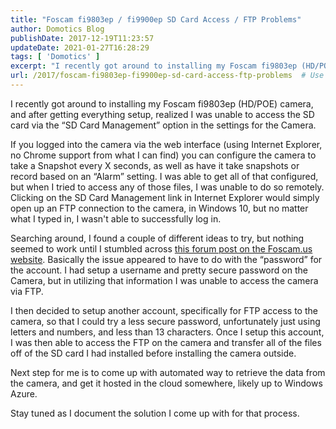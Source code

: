 ```yaml
---
title: "Foscam fi9803ep / fi9900ep SD Card Access / FTP Problems"
author: Domotics Blog
publishDate: 2017-12-19T11:23:57
updateDate: 2021-01-27T16:28:29
tags: [ 'Domotics' ]
excerpt: "I recently got around to installing my Foscam fi9803ep (HD/POE) camera, and after getting everything setup, realized I was unable to access the SD card via the &ldquo;SD Card Management&rdquo; option in the settings for the Camera.  If you logged into the camera via the web interface (using Internet Explorer, no Chrome support from what I can find) you can configure the camera to take a Snapshot every X seconds, as well as have it take snapshots or record based on an &ldquo;Alarm&rdquo; setting. I was able to get all of that configured, but when I tried to access any of those files, I was unable to do so remotely. Clicking on the SD Card Management link in Internet Explorer would simply open up an FTP connection to the camera, in Windows 10, but no matter what I typed in, I wasn't able to successfully log in.  Update: I have experienced the same problem with a Foscam fi9900ep camera as well.&nbsp; "
url: /2017/foscam-fi9803ep-fi9900ep-sd-card-access-ftp-problems  # Use the generated URL with year
---
```

<p>I recently got around to installing my Foscam fi9803ep (HD/POE) camera, and after getting everything setup, realized I was unable to access the SD card via the &ldquo;SD Card Management&rdquo; option in the settings for the Camera.</p>  <p>If you logged into the camera via the web interface (using Internet Explorer, no Chrome support from what I can find) you can configure the camera to take a Snapshot every X seconds, as well as have it take snapshots or record based on an &ldquo;Alarm&rdquo; setting. I was able to get all of that configured, but when I tried to access any of those files, I was unable to do so remotely. Clicking on the SD Card Management link in Internet Explorer would simply open up an FTP connection to the camera, in Windows 10, but no matter what I typed in, I wasn't able to successfully log in.</p>  <p>Searching around, I found a couple of different ideas to try, but nothing seemed to work until I stumbled across <a href="https://foscam.us/forum/sd-card-management-solved-ftp-fi9831p-t12202.html" target="_blank">this forum post on the Foscam.us website</a>. Basically the issue appeared to have to do with the &ldquo;password&rdquo; for the account. I had setup a username and pretty secure password on the Camera, but in utilizing that information I was unable to access the camera via FTP.</p>  <p>I then decided to setup another account, specifically for FTP access to the camera, so that I could try a less secure password, unfortunately just using letters and numbers, and less than 13 characters. Once I setup this account, I was then able to access the FTP on the camera and transfer all of the files off of the SD card I had installed before installing the camera outside.</p>  <p>Next step for me is to come up with automated way to retrieve the data from the camera, and get it hosted in the cloud somewhere, likely up to Windows Azure.</p>  <p>Stay tuned as I document the solution I come up with for that process.</p>  
